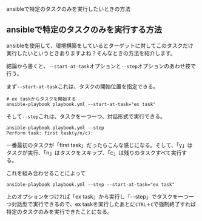 ansibleで特定のタスクのみを実行したいときの方法

## ansibleで特定のタスクのみを実行する方法

ansibleを使用して、環境構築をしているとターゲットに対してこのタスクだけ実行したいというときありますよね？そんなときの方法を紹介します。

結論から書くと、`--start-at-task`オプションと`--step`オプションのあわせ技で行う。

まず`--start-at-task`これは、タスクの開始位置を指定できる。
```
# ex taskからタスクを開始する
ansible-playbook playbook.yml --start-at-task="ex task"
```

そして`--step`これは、タスクを一つ一つ、対話形式で実行できる。
```
ansible-playbook playbook.yml --step
Perform task: first task(y/n/c):
```
一番最初のタスクが「first task」だったらこんな感じになる。そして、「y」はタスクが実行、「n」はタスクをスキップ、「c」は残りのタスクすべて実行する。

これを組み合わせることによって
```
ansible-playbook playbook.yml --step --start-at-task="ex task"
```
上のオプションをつければ「ex task」から実行し「--step」でタスクを一つ一つ対話型で実行できるので、ex taskを実行したあとに`CTRL＋C`で強制終了すれば特定のタスクのみを実行できたことになる。
